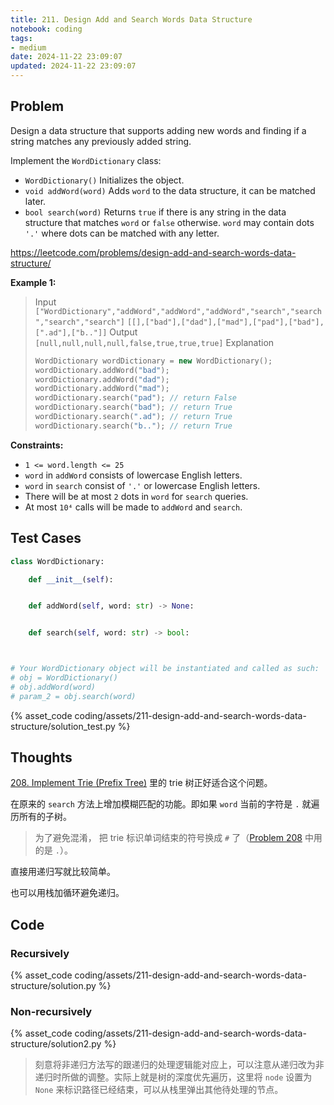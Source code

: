 ```yaml
---
title: 211. Design Add and Search Words Data Structure
notebook: coding
tags:
- medium
date: 2024-11-22 23:09:07
updated: 2024-11-22 23:09:07
---
```

## Problem

Design a data structure that supports adding new words and finding if a string matches any previously added string.

Implement the `WordDictionary` class:

- `WordDictionary()` Initializes the object.
- `void addWord(word)` Adds `word` to the data structure, it can be matched later.
- `bool search(word)` Returns `true` if there is any string in the data structure that matches `word` or `false` otherwise. `word` may contain dots `'.'` where dots can be matched with any letter.

<https://leetcode.com/problems/design-add-and-search-words-data-structure/>

**Example 1:**

> Input
> `["WordDictionary","addWord","addWord","addWord","search","search","search","search"]`
> `[[],["bad"],["dad"],["mad"],["pad"],["bad"],[".ad"],["b.."]]`
> Output
> `[null,null,null,null,false,true,true,true]`
> Explanation
>
> ``` cpp
> WordDictionary wordDictionary = new WordDictionary();
> wordDictionary.addWord("bad");
> wordDictionary.addWord("dad");
> wordDictionary.addWord("mad");
> wordDictionary.search("pad"); // return False
> wordDictionary.search("bad"); // return True
> wordDictionary.search(".ad"); // return True
> wordDictionary.search("b.."); // return True
> ```

**Constraints:**

- `1 <= word.length <= 25`
- `word` in `addWord` consists of lowercase English letters.
- `word` in `search` consist of `'.'` or lowercase English letters.
- There will be at most `2` dots in `word` for `search` queries.
- At most `10⁴` calls will be made to `addWord` and `search`.

## Test Cases

``` python
class WordDictionary:

    def __init__(self):


    def addWord(self, word: str) -> None:


    def search(self, word: str) -> bool:



# Your WordDictionary object will be instantiated and called as such:
# obj = WordDictionary()
# obj.addWord(word)
# param_2 = obj.search(word)
```

{% asset_code coding/assets/211-design-add-and-search-words-data-structure/solution_test.py %}

## Thoughts

[208. Implement Trie (Prefix Tree)](208-implement-trie-prefix-tree) 里的 trie 树正好适合这个问题。

在原来的 `search` 方法上增加模糊匹配的功能。即如果 `word` 当前的字符是 `.` 就遍历所有的子树。

> 为了避免混淆， 把 trie 标识单词结束的符号换成 `#` 了（[Problem 208](208-implement-trie-prefix-tree) 中用的是 `.`）。

直接用递归写就比较简单。

也可以用栈加循环避免递归。

## Code

### Recursively

{% asset_code coding/assets/211-design-add-and-search-words-data-structure/solution.py %}

### Non-recursively

{% asset_code coding/assets/211-design-add-and-search-words-data-structure/solution2.py %}

> 刻意将非递归方法写的跟递归的处理逻辑能对应上，可以注意从递归改为非递归时所做的调整。实际上就是树的深度优先遍历，这里将 `node` 设置为 `None` 来标识路径已经结束，可以从栈里弹出其他待处理的节点。
